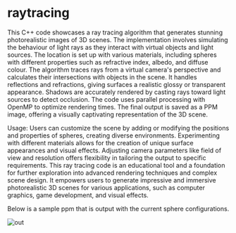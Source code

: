 # raytracing

This C++ code showcases a ray tracing algorithm that generates stunning photorealistic images of 3D scenes. The implementation involves simulating the behaviour of light rays as they interact with virtual objects and light sources. The location is set up with various materials, including spheres with different properties such as refractive index, albedo, and diffuse colour. The algorithm traces rays from a virtual camera's perspective and calculates their intersections with objects in the scene. It handles reflections and refractions, giving surfaces a realistic glossy or transparent appearance. Shadows are accurately rendered by casting rays toward light sources to detect occlusion. The code uses parallel processing with OpenMP to optimize rendering times. The final output is saved as a PPM image, offering a visually captivating representation of the 3D scene.

Usage:
Users can customize the scene by adding or modifying the positions and properties of spheres, creating diverse environments. Experimenting with different materials allows for the creation of unique surface appearances and visual effects. Adjusting camera parameters like field of view and resolution offers flexibility in tailoring the output to specific requirements. This ray tracing code is an educational tool and a foundation for further exploration into advanced rendering techniques and complex scene design. It empowers users to generate impressive and immersive photorealistic 3D scenes for various applications, such as computer graphics, game development, and visual effects.

Below is a sample ppm that is output with the current sphere configurations. 

![out](https://github.com/preetmakani/raytracing/assets/40505135/eec53d29-a242-4b27-8dc8-25a58666f77f)
